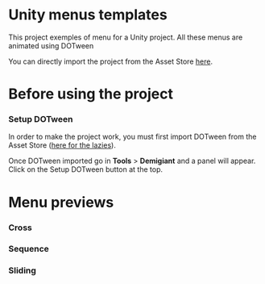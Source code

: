 # Unity menus templates
This project exemples of menu for a Unity project. All these menus are animated using DOTween

You can directly import the project from the Asset Store [here]().

# Before using the project
### Setup DOTween
In order to make the project work, you must first import DOTween from the Asset Store ([here for the lazies](https://assetstore.unity.com/packages/tools/animation/dotween-hotween-v2-27676)).

Once DOTween imported go in **Tools** > **Demigiant** and a panel will appear. Click on the Setup DOTween button at the top.

# Menu previews
### Cross

### Sequence

### Sliding


